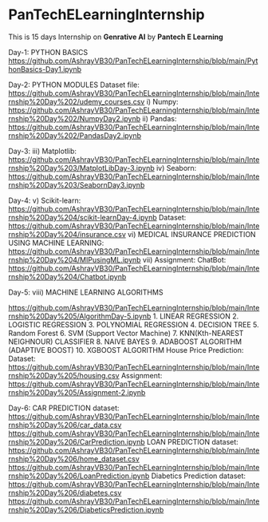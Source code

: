 # PanTechELearningInternship

This is 15 days Internship on **Genrative AI** by **Pantech E Learning**

Day-1: PYTHON BASICS
https://github.com/AshrayVB30/PanTechELearningInternship/blob/main/PythonBasics-Day1.ipynb


Day-2: PYTHON MODULES
Dataset file: https://github.com/AshrayVB30/PanTechELearningInternship/blob/main/Internship%20Day%202/udemy_courses.csv
      i) Numpy: https://github.com/AshrayVB30/PanTechELearningInternship/blob/main/Internship%20Day%202/NumpyDay2.ipynb
     ii) Pandas: https://github.com/AshrayVB30/PanTechELearningInternship/blob/main/Internship%20Day%202/PandasDay2.ipynb


Day-3:
   iii) Matplotlib: https://github.com/AshrayVB30/PanTechELearningInternship/blob/main/Internship%20Day%203/MatplotLibDay-3.ipynb
    iv) Seaborn: https://github.com/AshrayVB30/PanTechELearningInternship/blob/main/Internship%20Day%203/SeabornDay3.ipynb

    
Day-4:
    v) Scikit-learn: https://github.com/AshrayVB30/PanTechELearningInternship/blob/main/Internship%20Day%204/scikit-learnDay-4.ipynb
    Dataset: https://github.com/AshrayVB30/PanTechELearningInternship/blob/main/Internship%20Day%204/insurance.csv
   vi) MEDICAL INSURANCE PREDICTION USING MACHINE LEARNING: https://github.com/AshrayVB30/PanTechELearningInternship/blob/main/Internship%20Day%204/MIPusingML.ipynb
  vii) Assignment: ChatBot: https://github.com/AshrayVB30/PanTechELearningInternship/blob/main/Internship%20Day%204/Chatbot.ipynb

  
Day-5:
 viii) MACHINE LEARNING ALGORITHMS

 https://github.com/AshrayVB30/PanTechELearningInternship/blob/main/Internship%20Day%205/AlgorithmDay-5.ipynb
       1. LINEAR REGRESSION
       2. LOGISTIC REGRESSION
       3. POLYNOMIAL REGRESSION
       4. DECISION TREE
       5. Random Forest
       6. SVM (Support Vector Machine)
       7. KNN(Kth-NEAREST NEIGHNOUR) CLASSIFIER
       8. NAIVE BAYES
       9. ADABOOST ALGORITHM (ADAPTIVE BOOST)
      10. XGBOOST ALGORITHM
      House Price Prediction:
      Dataset: https://github.com/AshrayVB30/PanTechELearningInternship/blob/main/Internship%20Day%205/housing.csv
      Assignment: https://github.com/AshrayVB30/PanTechELearningInternship/blob/main/Internship%20Day%205/Assignment-2.ipynb

       
Day-6:
      CAR PREDICTION
      dataset: https://github.com/AshrayVB30/PanTechELearningInternship/blob/main/Internship%20Day%206/car_data.csv
      https://github.com/AshrayVB30/PanTechELearningInternship/blob/main/Internship%20Day%206/CarPrediction.ipynb
      LOAN PREDICTION
      dataset: https://github.com/AshrayVB30/PanTechELearningInternship/blob/main/Internship%20Day%206/home_dataset.csv
      https://github.com/AshrayVB30/PanTechELearningInternship/blob/main/Internship%20Day%206/LoanPrediction.ipynb
      Diabetics Prediction
      dataset: https://github.com/AshrayVB30/PanTechELearningInternship/blob/main/Internship%20Day%206/diabetes.csv
      https://github.com/AshrayVB30/PanTechELearningInternship/blob/main/Internship%20Day%206/DiabeticsPrediction.ipynb
      
